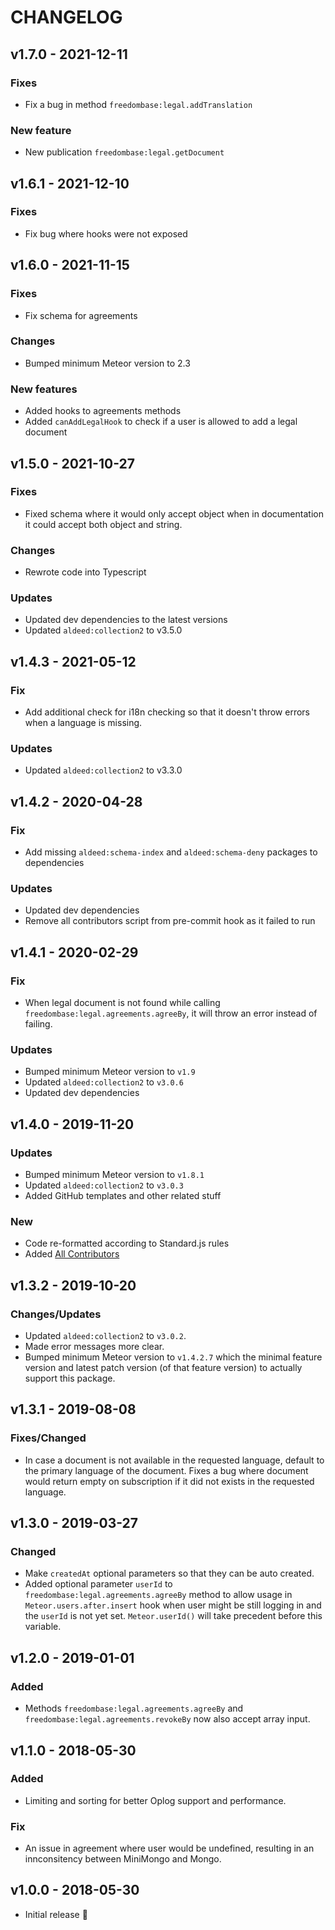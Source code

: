 # CHANGELOG

## v1.7.0 - 2021-12-11

### Fixes

- Fix a bug in method `freedombase:legal.addTranslation`

### New feature

- New publication `freedombase:legal.getDocument`

## v1.6.1 - 2021-12-10

### Fixes

- Fix bug where hooks were not exposed

## v1.6.0 - 2021-11-15

### Fixes

- Fix schema for agreements

### Changes

- Bumped minimum Meteor version to 2.3

### New features

- Added hooks to agreements methods
- Added `canAddLegalHook` to check if a user is allowed to add a legal document

## v1.5.0 - 2021-10-27

### Fixes

- Fixed schema where it would only accept object when in documentation it could accept both object and string.

### Changes

- Rewrote code into Typescript

### Updates

- Updated dev dependencies to the latest versions
- Updated `aldeed:collection2` to v3.5.0

## v1.4.3 - 2021-05-12

### Fix

- Add additional check for i18n checking so that it doesn't throw errors when a language is missing.

### Updates

- Updated `aldeed:collection2` to v3.3.0

## v1.4.2 - 2020-04-28

### Fix

- Add missing `aldeed:schema-index` and `aldeed:schema-deny` packages to dependencies

### Updates

- Updated dev dependencies
- Remove all contributors script from pre-commit hook as it failed to run

## v1.4.1 - 2020-02-29

### Fix

- When legal document is not found while calling `freedombase:legal.agreements.agreeBy`, it will throw an error instead
  of failing.

### Updates

- Bumped minimum Meteor version to `v1.9`
- Updated `aldeed:collection2` to `v3.0.6`
- Updated dev dependencies

## v1.4.0 - 2019-11-20

### Updates

- Bumped minimum Meteor version to `v1.8.1`
- Updated `aldeed:collection2` to `v3.0.3`
- Added GitHub templates and other related stuff

### New

- Code re-formatted according to Standard.js rules
- Added [All Contributors](https://allcontributors.org/)

## v1.3.2 - 2019-10-20

### Changes/Updates

- Updated `aldeed:collection2` to `v3.0.2`.
- Made error messages more clear.
- Bumped minimum Meteor version to `v1.4.2.7` which the minimal feature version and latest patch version (of that
  feature version) to actually support this package.

## v1.3.1 - 2019-08-08

### Fixes/Changed

- In case a document is not available in the requested language, default to the primary language of the document. Fixes
  a bug where document would return empty on subscription if it did not exists in the requested language.

## v1.3.0 - 2019-03-27

### Changed

- Make `createdAt` optional parameters so that they can be auto created.
- Added optional parameter `userId` to `freedombase:legal.agreements.agreeBy` method to allow usage
  in `Meteor.users.after.insert` hook when user might be still logging in and the `userId` is not yet
  set. `Meteor.userId()` will take precedent before this variable.

## v1.2.0 - 2019-01-01

### Added

- Methods `freedombase:legal.agreements.agreeBy` and `freedombase:legal.agreements.revokeBy` now also accept array
  input.

## v1.1.0 - 2018-05-30

### Added

- Limiting and sorting for better Oplog support and performance.

### Fix

- An issue in agreement where user would be undefined, resulting in an innconsitency between MiniMongo and Mongo.

## v1.0.0 - 2018-05-30

- Initial release :tada:
